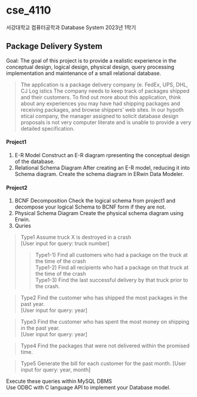 # cse_4110

서강대학교 컴퓨터공학과 Database System 2023년 1학기


## Package Delivery System
Goal: The goal of this project is to provide a realistic experience in the conceptual design, logical design, physical design, query processing implementation and maintenance of a small relational database.

> The application is a package delivery company (e. FedEx, UPS, DHL, CJ
Log istics The company needs to keep track of packages shipped and their
customers. To find out more about this application, think about any experiences
you may have had shipping packages and receiving packages, and browse
shippers’ web sites.
In our hypoth etical company, the manager assigned to solicit database
design proposals is not very computer literate and is unable to provide a very
detailed specification.


#### Project1
1. E-R Model
   Construct an E-R diagram rpresenting the conceptual design of the database.
2. Relational Schema Diagram
   After creating an E-R model, reducing it into Schema diagram. Create the schema diagram in ERwin Data Modeler.


#### Project2
1. BCNF Decomposition
   Check the logical schema from project1 and decompose your logical Schema to BCNF form if they are not.
2. Physical Schema Diagram
   Create the physical schema diagram using Erwin.
3. Quries
> Type1 Assume truck X is destroyed in a crash  
> [User input for query: truck number]
>> Type1-1) Find all customers who had a package on the truck at the time of the crash  
>> Type1-2) Find all recipients who had a package on that truck at the time of the crash  
>> Type1-3) Find the last successful delivery by that truck prior to the crash.

> Type2 Find the customer who has shipped the most packages in the past year.  
> [User input for query: year]  

    
> Type3 Find the customer who has spent the most money on shipping in the past year.  
> [User input for query: year]

> Type4 Find the packages that were not delivered within the promised time.

> Type5 Generate the bill for each customer for the past month.
> [User input for query: year, month]

Execute these queries within MySQL DBMS  
Use ODBC with C language API to implement your Database model.
